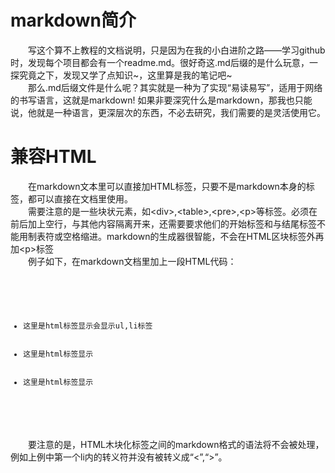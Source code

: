 
# markdown简介
&emsp;&emsp;写这个算不上教程的文档说明，只是因为在我的小白进阶之路——学习github时，发现每个项目都会有一个readme.md。很好奇这.md后缀的是什么玩意，一探究竟之下，发现又学了点知识~，这里算是我的笔记吧~<br />
&emsp;&emsp;那么.md后缀文件是什么呢？其实就是一种为了实现“易读易写”，适用于网络的书写语言，这就是markdown! 如果非要深究什么是markdown，那我也只能说，他就是一种语言，更深层次的东西，不必去研究，我们需要的是灵活使用它。<br />
# 兼容HTML
&emsp;&emsp;在markdown文本里可以直接加HTML标签，只要不是markdown本身的标签，都可以直接在文档里使用。<br />
&emsp;&emsp;需要注意的是一些块状元素，如&lt;div&gt;,&lt;table&gt;,&lt;pre&gt;,&lt;p&gt;等标签。必须在前后加上空行，与其他内容隔离开来，还需要要求他们的开始标签和与结尾标签不能用制表符或空格缩进。markdown的生成器很智能，不会在HTML区块标签外再加&lt;p&gt;标签<br/>
&emsp;&emsp;例子如下，在markdown文档里加上一段HTML代码：

<pre>
    <code>
        <ul>
            <li>这里是html标签显示会显示ul,li标签</li>
            <li>这里是html标签显示</li>
            <li>这里是html标签显示</li>
        </ul>
    </code>
</pre>

&emsp;&emsp;要注意的是，HTML木块化标签之间的markdown格式的语法将不会被处理，例如上例中第一个li内的转义符并没有被转义成“&lt;”,“&gt;”。<br />
